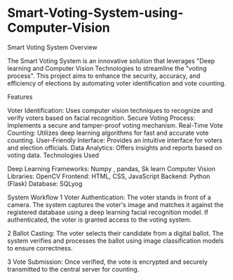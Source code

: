 # Smart-Voting-System-using-Computer-Vision
Smart Voting System Overview

The Smart Voting System is an innovative solution that leverages "Deep learning and Computer Vision Technologies to streamline the "voting process". This project aims to enhance the security, accuracy, and efficiency of elections by automating voter identification and vote counting.

Features

Voter Identification: Uses computer vision techniques to recognize and verify voters based on facial recognition.
Secure Voting Process: Implements a secure and tamper-proof voting mechanism.
Real-Time Vote Counting: Utilizes deep learning algorithms for fast and accurate vote counting.
User-Friendly Interface: Provides an intuitive interface for voters and election officials.
Data Analytics: Offers insights and reports based on voting data.
Technologies Used

Deep Learning Frameworks: Numpy , pandas, Sk learn
Computer Vision Libraries: OpenCV
Frontend: HTML, CSS, JavaScript
Backend: Python (Flask)
Database: SQLyog

System Workflow
1 Voter Authentication:
The voter stands in front of a camera.
The system captures the voter's image and matches it against the registered database using a deep learning facial recognition model.
If authenticated, the voter is granted access to the voting system.

2 Ballot Casting:
The voter selects their candidate from a digital ballot.
The system verifies and processes the ballot using image classification models to ensure correctness.

3 Vote Submission:
Once verified, the vote is encrypted and securely transmitted to the central server for counting.
